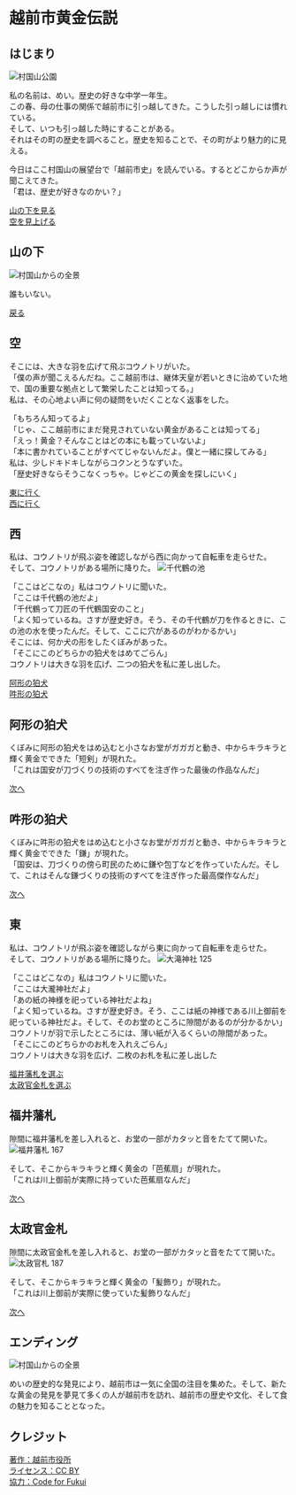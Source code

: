 # 越前市黄金伝説

## はじまり
![村国山公園](https://user-images.githubusercontent.com/84505421/126725880-7825b228-447c-4d37-94e0-cd7bf2820b25.jpg)

私の名前は、めい。歴史の好きな中学一年生。  
この春、母の仕事の関係で越前市に引っ越してきた。こうした引っ越しには慣れている。  
そして、いつも引っ越した時にすることがある。  
それはその町の歴史を調べること。歴史を知ることで、その町がより魅力的に見える。

今日はここ村国山の展望台で「越前市史」を読んでいる。するとどこからか声が聞こえてきた。  
「君は、歴史が好きなのかい？」

[山の下を見る](#山の下)  
[空を見上げる](#空)

## 山の下
![村国山からの全景](https://user-images.githubusercontent.com/84505421/126725855-d1b41a54-cbbe-40ac-acea-7c59d24975e6.jpg)

誰もいない。

[戻る](#はじまり)

## 空
そこには、大きな羽を広げて飛ぶコウノトリがいた。  
「僕の声が聞こえるんだね。ここ越前市は、継体天皇が若いときに治めていた地で、国の重要な拠点として繁栄したことは知ってる。」  
私は、その心地よい声に何の疑問をいだくことなく返事をした。

「もちろん知ってるよ」  
「じゃ、ここ越前市にまだ発見されていない黄金があることは知ってる」  
「えっ！黄金？そんなことはどの本にも載っていないよ」  
「本に書かれていることがすべてじゃないんだよ。僕と一緒に探してみる」  
私は、少しドキドキしながらコクンとうなずいた。  
「歴史好きならそうこなくっちゃ。じゃどこの黄金を探しにいく」

[東に行く](#東)  
[西に行く](#西)

## 西
私は、コウノトリが飛ぶ姿を確認しながら西に向かって自転車を走らせた。  
そして、コウノトリがある場所に降りた。 
![千代鶴の池](https://user-images.githubusercontent.com/84505421/126725992-f314fa0a-5e43-4fa7-a552-08fce818b2f0.jpg)

「ここはどこなの」私はコウノトリに聞いた。  
「ここは千代鶴の池だよ」  
「千代鶴って刀匠の千代鶴国安のこと」  
「よく知っているね。さすが歴史好き。そう、その千代鶴が刀を作るときに、この池の水を使ったんだ。そして、ここに穴があるのがわかるかい」  
そこには、何か犬の形をしたくぼみがあった。  
「そこにこのどちらかの狛犬をはめてごらん」  
コウノトリは大きな羽を広げ、二つの狛犬を私に差し出した。

[阿形の狛犬](#阿形の狛犬)  
[吽形の狛犬](#吽形の狛犬)

## 阿形の狛犬
くぼみに阿形の狛犬をはめ込むと小さなお堂がガガガと動き、中からキラキラと輝く黄金でできた「短剣」が現れた。  
「これは国安が刀づくりの技術のすべてを注ぎ作った最後の作品なんだ」

[次へ](#エンディング)

## 吽形の狛犬
くぼみに吽形の狛犬をはめ込むと小さなお堂がガガガと動き、中からキラキラと輝く黄金でできた「鎌」が現れた。  
「国安は、刀づくりの傍ら町民のために鎌や包丁などを作っていたんだ。そして、これはそんな鎌づくりの技術のすべてを注ぎ作った最高傑作なんだ」  

[次へ](#エンディング)

## 東
私は、コウノトリが飛ぶ姿を確認しながら東に向かって自転車を走らせた。  
そして、コウノトリがある場所に降りた。
![大滝神社 125](https://user-images.githubusercontent.com/84505421/126726526-dc294d12-14be-4180-a726-f33b446be1d0.jpg)


「ここはどこなの」私はコウノトリに聞いた。  
「ここは大瀧神社だよ」  
「あの紙の神様を祀っている神社だよね」  
「よく知っているね。さすが歴史好き。そう、ここは紙の神様である川上御前を祀っている神社だよ。そして、そのお堂のところに隙間があるのが分かるかい」  
コウノトリが羽で示したところには、薄い紙が入るくらいの隙間があった。  
「そこにこのどちらかのお札を入れえごらん」  
コウノトリは大きな羽を広げ、二枚のお札を私に差し出した

[福井藩札を選ぶ](#福井藩札)  
[太政官金札を選ぶ](#太政官金札)

## 福井藩札
隙間に福井藩札を差し入れると、お堂の一部がカタッと音をたてて開いた。 
![福井藩札 167](https://user-images.githubusercontent.com/84505421/126726618-a7650317-dab2-43f8-9ff6-3b36dfea1624.jpg)

そして、そこからキラキラと輝く黄金の「芭蕉扇」が現れた。  
「これは川上御前が実際に持っていた芭蕉扇なんだ」

[次へ](#エンディング)

## 太政官金札
隙間に太政官金札を差し入れると、お堂の一部がカタッと音をたてて開いた。 
![太政官札 187](https://user-images.githubusercontent.com/84505421/126726643-6d757737-2a91-4819-a5c0-cc1a3c315e71.jpg)

そして、そこからキラキラと輝く黄金の「髪飾り」が現れた。  
「これは川上御前が実際に使っていた髪飾りなんだ」

[次へ](#エンディング)

## エンディング
![村国山からの全景](https://user-images.githubusercontent.com/84505421/126726123-fb87387f-2664-4caf-b697-56f59ace4542.jpg)

めいの歴史的な発見により、越前市は一気に全国の注目を集めた。そして、新たな黄金の発見を夢見て多くの人が越前市を訪れ、越前市の歴史や文化、そして食の魅力を知ることとなった。

## クレジット
[著作：越前市役所](https://www.city.echizen.lg.jp/)  
[ライセンス：CC BY](https://creativecommons.org/licenses/by/4.0/deed.ja)  
[協力：Code for Fukui](http://code4fukui.github.io/)

